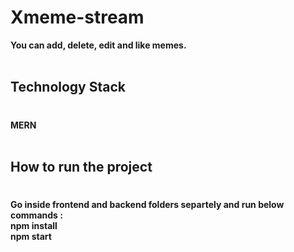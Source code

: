 # Xmeme-stream

**You can add, delete, edit and like memes.**
<br/><br/>

## Technology Stack

#

**MERN**
<br/><br/>

## How to run the project

#

**Go inside frontend and backend folders separtely and run below commands :**<br/>
**npm install**<br/>
**npm start**
